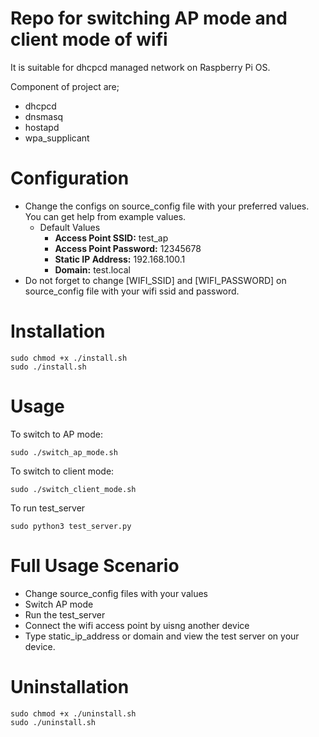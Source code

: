 # Repo for switching AP mode and client mode of wifi

It is suitable for dhcpcd managed network on Raspberry Pi OS. 

Component of project are;
- dhcpcd
- dnsmasq
- hostapd
- wpa_supplicant

# Configuration
* Change the configs on source_config file with your preferred values. You can get help from example values.
  * Default Values
    * **Access Point SSID:** test_ap
    * **Access Point Password:** 12345678
    * **Static IP Address:** 192.168.100.1
    * **Domain:** test.local
* Do not forget to change [WIFI_SSID] and [WIFI_PASSWORD] on source_config file with your wifi ssid and password.

# Installation
```
sudo chmod +x ./install.sh
sudo ./install.sh
```

# Usage
To switch to AP mode:
```
sudo ./switch_ap_mode.sh
```

To switch to client mode:
```
sudo ./switch_client_mode.sh
```

To run test_server
```
sudo python3 test_server.py
```

# Full Usage Scenario
- Change source_config files with your values
- Switch AP mode
- Run the test_server
- Connect the wifi access point by uisng another device
- Type static_ip_address or domain and view the test server on your device.


# Uninstallation
```
sudo chmod +x ./uninstall.sh
sudo ./uninstall.sh
```
